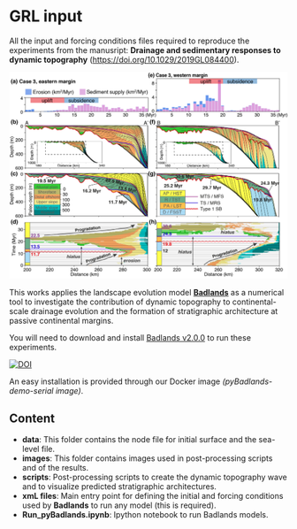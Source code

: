 # GRL input

All the input and forcing conditions files required to reproduce the experiments from the manusript: **Drainage and sedimentary responses to dynamic topography** (https://doi.org/10.1029/2019GL084400).


<div align="center">
    <img width=700 src="https://github.com/XuesongDing/DynTopo_Stratigraphy_LEM/blob/master/images/Results/fig2.jpg" alt="Predicted stratal architecture from pyBadlands" title="Stratigraphic responses to dynamic topography wave"</img>
</div>

This works applies the landscape evolution model [**Badlands**](https://github.com/badlands-model/pyBadlands) as a numerical tool to investigate the contribution of dynamic topography to continental-scale drainage evolution and the formation of stratigraphic architecture at passive continental margins. 


You will need to download and install <a href='https://github.com/badlands-model/pyBadlands/releases' target="_blank">Badlands v2.0.0<a/> to run these experiments.

[![DOI](https://zenodo.org/badge/51286954.svg)](https://zenodo.org/badge/latestdoi/51286954)

An easy installation is provided through our Docker image _(pyBadlands-demo-serial image)_.

## Content

+ **data**: This folder contains the node file for initial surface and the sea-level file. 
+ **images**: This folder contains images used in post-processing scripts and of the results.
+ **scripts**: Post-processing scripts to create the dynamic topography wave and to visualize predicted stratigraphic architectures. 
+ **xmL files**: Main entry point for defining the initial and forcing conditions used by **Badlands** to run any model (this is required).
+ **Run_pyBadlands.ipynb**: Ipython notebook to run Badlands models.
